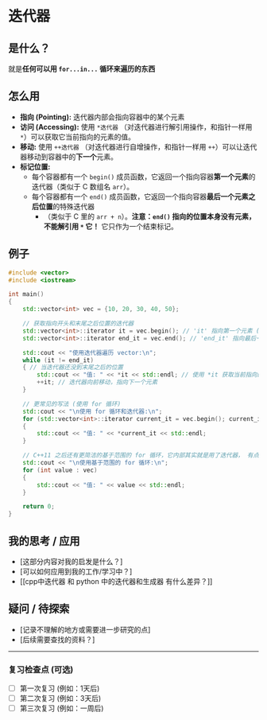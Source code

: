 ﻿---
source: "[文章链接]"
tags:
  - 技术/领域
  - 笔记/状态
创建时间: 1日 五月 2025
publish: true
---

# 迭代器

## 是什么？

就是**任何可以用 `for...in...` 循环来遍历的东西**

## 怎么用

* **指向 (Pointing):** 迭代器内部会指向容器中的某个元素
* **访问 (Accessing):** 使用 `*迭代器` （对迭代器进行解引用操作，和指针一样用 `*`）可以获取它当前指向的元素的值。
* **移动:** 使用 `++迭代器` （对迭代器进行自增操作，和指针一样用 `++`）可以让迭代器移动到容器中的**下一个**元素。
* **标记位置:**
	- 每个容器都有一个 `begin()` 成员函数，它返回一个指向容器**第一个元素**的迭代器（类似于 C 数组名 `arr`）。
	- 每个容器都有一个 `end()` 成员函数，它返回一个指向容器**最后一个元素之后位置**的特殊迭代器
		- （类似于 C 里的 `arr + n`）。**注意：`end()` 指向的位置本身没有元素，不能解引用 `*` 它！** 它只作为一个结束标记。

## 例子

```cpp title:例子
#include <vector>
#include <iostream>

int main() 
{
    std::vector<int> vec = {10, 20, 30, 40, 50};

    // 获取指向开头和末尾之后位置的迭代器
    std::vector<int>::iterator it = vec.begin(); // 'it' 指向第一个元素 (10)
    std::vector<int>::iterator end_it = vec.end(); // 'end_it' 指向最后一个元素 (50) 之后的位置

    std::cout << "使用迭代器遍历 vector:\n";
    while (it != end_it) 
    { // 当迭代器还没到末尾之后的位置
        std::cout << "值: " << *it << std::endl; // 使用 *it 获取当前指向的值
        ++it; // 迭代器向前移动，指向下一个元素
    }

    // 更常见的写法 (使用 for 循环)
    std::cout << "\n使用 for 循环和迭代器:\n";
    for (std::vector<int>::iterator current_it = vec.begin(); current_it != vec.end(); ++current_it) 
    {
        std::cout << "值: " << *current_it << std::endl;
    }

    // C++11 之后还有更简洁的基于范围的 for 循环，它内部其实就是用了迭代器， 有点类似py
    std::cout << "\n使用基于范围的 for 循环:\n";
    for (int value : vec) 
    {
        std::cout << "值: " << value << std::endl;
    }

    return 0;
}
```
## 我的思考 / 应用

*   [这部分内容对我的启发是什么？]
*   [可以如何应用到我的工作/学习中？]
*   [[cpp中迭代器 和 python 中的迭代器和生成器 有什么差异？]]

## 疑问 / 待探索

*   [记录不理解的地方或需要进一步研究的点]
*   [后续需要查找的资料？]

---
### 复习检查点 (可选)
- [ ] 第一次复习 (例如：1天后)
- [ ] 第二次复习 (例如：3天后)
- [ ] 第三次复习 (例如：一周后)
